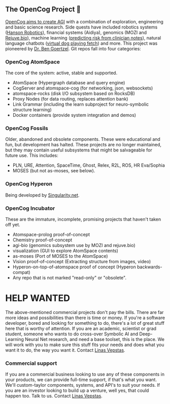 ## The OpenCog Project 👋
[OpenCog aims to create AGI](https://wiki.opencog.org/w/The_Open_Cognition_Project)
with a combination of exploration, engineering and basic science research.
Side quests have included robotics systems ([Hanson Robotics](https://www.hansonrobotics.com)),
financial systems (Aidiya),
genomics (MOZI and [Rejuve.bio](https://www.rejuve.bio)),
machine learning ([predicting risk from clinician notes](https://doi.org/10.1371/journal.pone.0085733)),
natural language chatbots ([virtual dog playing fetch](https://www.youtube.com/watch?v=FEmpGRLwbqE)) and more.
This project was pioneered by [Dr. Ben Goertzel](https://en.wikipedia.org/wiki/Ben_Goertzel).
Git repos fall into four categories:

### OpenCog AtomSpace
The core of the system: active, stable and supported.

* AtomSpace (Hypergraph database and query engine)
* CogServer and atomspace-cog (for networking, json, websockets)
* atomspace-rocks (disk I/O subsystem based on RocksDB)
* Proxy Nodes (for data routing, replaces attention bank)
* Link Grammar (including the learn subproject for neuro-symbolic structure learning)
* Docker containers (provide system integration and demos)

### OpenCog Fossils
Older, abandoned and obsolete components. These were educational and fun, but development has
halted. These projects are no longer maintained, but they may contain useful subsystems that
might be salvageable for future use. This includes:
* PLN, URE, Attention, SpaceTime, Ghost, Relex, R2L, ROS, HR Eva/Sophia
* MOSES (but not as-moses, see below).

### OpenCog Hyperon
Being developed by [Singularity.net](https://singularitynet.io).

### OpenCog Incubator
These are the immature, incomplete, promising projects that haven't taken off yet.

* Atomspace-prolog proof-of-concept
* Chemistry proof-of-concept
* agi-bio (genomics subsystem use by MOZI and rejuve.bio)
* visualization (GUI to explore AtomSpace contents)
* as-moses (Port of MOSES to the AtomSpace)
* Vision proof-of-concept (Extracting structure from images, video)
* Hyperon-on-top-of-atomspace proof of concept (Hyperon backwards-compat)
* Any repo that is not marked "read-only" or "obsolete".

# HELP WANTED
The above-mentioned commercial projects don't pay the bills. There are far more ideas
and possibilities than there is time or money. If you're a software developer, bored
and looking for something to do, there's a lot of great stuff here that is worthy of
attention. If you are an academic, scientist or grad student, someone who wants to do
cross-over Symbolic AI and Deep-Learning Neural Net research, and need a base toolset,
this is the place. We will work with you to make sure this stuff fits your needs and
does what you want it to do, the way you want it.
Contact [Linas Vepstas](linasvepstas@gmail.com).

### Commercial support
If you are a commercial business looking to use any of these components in your products,
we can provide full-time support, if that's what you want. We'll custom-taylor components,
systems, and API's to suit your needs. If you are an investor looking to build up a venture,
well yes, that could happen too. Talk to us. Contact [Linas Vepstas](linasvepstas@gmail.com).
